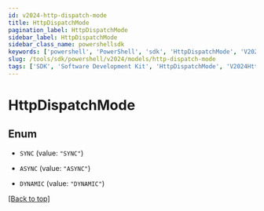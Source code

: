 ```yaml
---
id: v2024-http-dispatch-mode
title: HttpDispatchMode
pagination_label: HttpDispatchMode
sidebar_label: HttpDispatchMode
sidebar_class_name: powershellsdk
keywords: ['powershell', 'PowerShell', 'sdk', 'HttpDispatchMode', 'V2024HttpDispatchMode'] 
slug: /tools/sdk/powershell/v2024/models/http-dispatch-mode
tags: ['SDK', 'Software Development Kit', 'HttpDispatchMode', 'V2024HttpDispatchMode']
---
```



# HttpDispatchMode

## Enum


* `SYNC` (value: `"SYNC"`)

* `ASYNC` (value: `"ASYNC"`)

* `DYNAMIC` (value: `"DYNAMIC"`)


[[Back to top]](#) 

